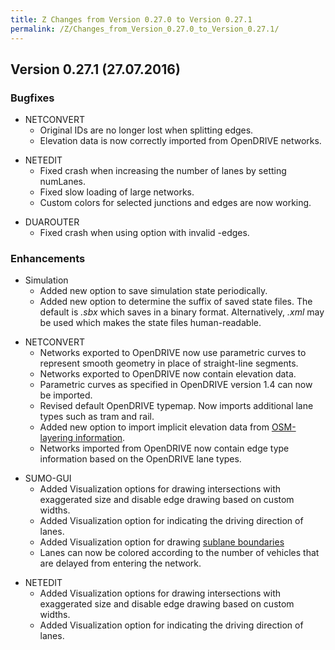 ```yaml
---
title: Z Changes from Version 0.27.0 to Version 0.27.1
permalink: /Z/Changes_from_Version_0.27.0_to_Version_0.27.1/
---
```


Version 0.27.1 (27.07.2016)
---------------------------

### Bugfixes

-   NETCONVERT
    -   Original IDs are no longer lost when splitting edges.
    -   Elevation data is now correctly imported from OpenDRIVE networks.

<!-- -->

-   NETEDIT
    -   Fixed crash when increasing the number of lanes by setting numLanes.
    -   Fixed slow loading of large networks.
    -   Custom colors for selected junctions and edges are now working.

<!-- -->

-   DUAROUTER
    -   Fixed crash when using option with invalid -edges.

### Enhancements

-   Simulation
    -   Added new option to save simulation state periodically.
    -   Added new option to determine the suffix of saved state files. The default is *.sbx* which saves in a binary format. Alternatively, *.xml* may be used which makes the state files human-readable.

<!-- -->

-   NETCONVERT
    -   Networks exported to OpenDRIVE now use parametric curves to represent smooth geometry in place of straight-line segments.
    -   Networks exported to OpenDRIVE now contain elevation data.
    -   Parametric curves as specified in OpenDRIVE version 1.4 can now be imported.
    -   Revised default OpenDRIVE typemap. Now imports additional lane types such as tram and rail.
    -   Added new option to import implicit elevation data from [OSM-layering information](/Networks/Import/OpenStreetMap#Layer_Information "wikilink").
    -   Networks imported from OpenDRIVE now contain edge type information based on the OpenDRIVE lane types.

<!-- -->

-   SUMO-GUI
    -   Added Visualization options for drawing intersections with exaggerated size and disable edge drawing based on custom widths.
    -   Added Visualization option for indicating the driving direction of lanes.
    -   Added Visualization option for drawing [sublane boundaries](/Simulation/SublaneModel "wikilink")
    -   Lanes can now be colored according to the number of vehicles that are delayed from entering the network.

<!-- -->

-   NETEDIT
    -   Added Visualization options for drawing intersections with exaggerated size and disable edge drawing based on custom widths.
    -   Added Visualization option for indicating the driving direction of lanes.
